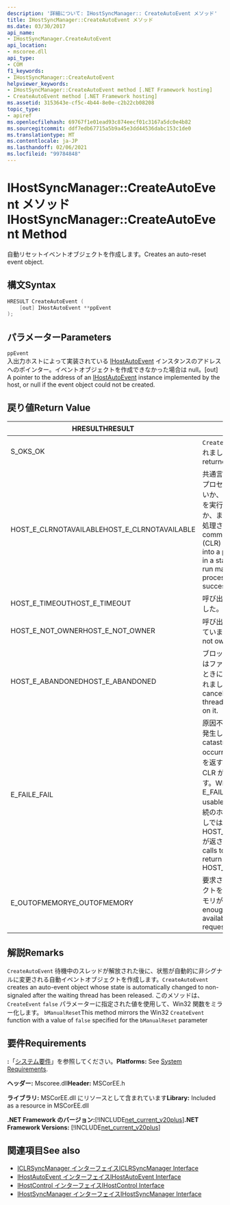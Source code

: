 ```yaml
---
description: '詳細について: IHostSyncManager:: CreateAutoEvent メソッド'
title: IHostSyncManager::CreateAutoEvent メソッド
ms.date: 03/30/2017
api_name:
- IHostSyncManager.CreateAutoEvent
api_location:
- mscoree.dll
api_type:
- COM
f1_keywords:
- IHostSyncManager::CreateAutoEvent
helpviewer_keywords:
- IHostSyncManager::CreateAutoEvent method [.NET Framework hosting]
- CreateAutoEvent method [.NET Framework hosting]
ms.assetid: 3153643e-cf5c-4b44-8e0e-c2b22cb08208
topic_type:
- apiref
ms.openlocfilehash: 69767f1e01ead93c874eecf01c3167a5dc0e4b82
ms.sourcegitcommit: ddf7edb67715a5b9a45e3dd44536dabc153c1de0
ms.translationtype: MT
ms.contentlocale: ja-JP
ms.lasthandoff: 02/06/2021
ms.locfileid: "99784848"
---
```

# <a name="ihostsyncmanagercreateautoevent-method"></a><span data-ttu-id="c9360-103">IHostSyncManager::CreateAutoEvent メソッド</span><span class="sxs-lookup"><span data-stu-id="c9360-103">IHostSyncManager::CreateAutoEvent Method</span></span>

<span data-ttu-id="c9360-104">自動リセットイベントオブジェクトを作成します。</span><span class="sxs-lookup"><span data-stu-id="c9360-104">Creates an auto-reset event object.</span></span>  
  
## <a name="syntax"></a><span data-ttu-id="c9360-105">構文</span><span class="sxs-lookup"><span data-stu-id="c9360-105">Syntax</span></span>  
  
```cpp  
HRESULT CreateAutoEvent (  
    [out] IHostAutoEvent **ppEvent  
);  
```  
  
## <a name="parameters"></a><span data-ttu-id="c9360-106">パラメーター</span><span class="sxs-lookup"><span data-stu-id="c9360-106">Parameters</span></span>  

 `ppEvent`  
 <span data-ttu-id="c9360-107">入出力ホストによって実装されている [IHostAutoEvent](ihostautoevent-interface.md) インスタンスのアドレスへのポインター。イベントオブジェクトを作成できなかった場合は null。</span><span class="sxs-lookup"><span data-stu-id="c9360-107">[out] A pointer to the address of an [IHostAutoEvent](ihostautoevent-interface.md) instance implemented by the host, or null if the event object could not be created.</span></span>  
  
## <a name="return-value"></a><span data-ttu-id="c9360-108">戻り値</span><span class="sxs-lookup"><span data-stu-id="c9360-108">Return Value</span></span>  
  
|<span data-ttu-id="c9360-109">HRESULT</span><span class="sxs-lookup"><span data-stu-id="c9360-109">HRESULT</span></span>|<span data-ttu-id="c9360-110">説明</span><span class="sxs-lookup"><span data-stu-id="c9360-110">Description</span></span>|  
|-------------|-----------------|  
|<span data-ttu-id="c9360-111">S_OK</span><span class="sxs-lookup"><span data-stu-id="c9360-111">S_OK</span></span>|<span data-ttu-id="c9360-112">`CreateAutoEvent` 正常に返されました。</span><span class="sxs-lookup"><span data-stu-id="c9360-112">`CreateAutoEvent` returned successfully.</span></span>|  
|<span data-ttu-id="c9360-113">HOST_E_CLRNOTAVAILABLE</span><span class="sxs-lookup"><span data-stu-id="c9360-113">HOST_E_CLRNOTAVAILABLE</span></span>|<span data-ttu-id="c9360-114">共通言語ランタイム (CLR) がプロセスに読み込まれていないか、CLR がマネージコードを実行できない状態であるか、または呼び出しが正常に処理されていません。</span><span class="sxs-lookup"><span data-stu-id="c9360-114">The common language runtime (CLR) has not been loaded into a process, or the CLR is in a state in which it cannot run managed code or process the call successfully.</span></span>|  
|<span data-ttu-id="c9360-115">HOST_E_TIMEOUT</span><span class="sxs-lookup"><span data-stu-id="c9360-115">HOST_E_TIMEOUT</span></span>|<span data-ttu-id="c9360-116">呼び出しがタイムアウトしました。</span><span class="sxs-lookup"><span data-stu-id="c9360-116">The call timed out.</span></span>|  
|<span data-ttu-id="c9360-117">HOST_E_NOT_OWNER</span><span class="sxs-lookup"><span data-stu-id="c9360-117">HOST_E_NOT_OWNER</span></span>|<span data-ttu-id="c9360-118">呼び出し元がロックを所有していません。</span><span class="sxs-lookup"><span data-stu-id="c9360-118">The caller does not own the lock.</span></span>|  
|<span data-ttu-id="c9360-119">HOST_E_ABANDONED</span><span class="sxs-lookup"><span data-stu-id="c9360-119">HOST_E_ABANDONED</span></span>|<span data-ttu-id="c9360-120">ブロックされたスレッドまたはファイバーが待機しているときに、イベントが取り消されました。</span><span class="sxs-lookup"><span data-stu-id="c9360-120">An event was canceled while a blocked thread or fiber was waiting on it.</span></span>|  
|<span data-ttu-id="c9360-121">E_FAIL</span><span class="sxs-lookup"><span data-stu-id="c9360-121">E_FAIL</span></span>|<span data-ttu-id="c9360-122">原因不明の致命的なエラーが発生しました。</span><span class="sxs-lookup"><span data-stu-id="c9360-122">An unknown catastrophic failure occurred.</span></span> <span data-ttu-id="c9360-123">メソッドが E_FAIL を返すと、そのプロセス内で CLR が使用できなくなります。</span><span class="sxs-lookup"><span data-stu-id="c9360-123">When a method returns E_FAIL, the CLR is no longer usable within the process.</span></span> <span data-ttu-id="c9360-124">後続のホストメソッドの呼び出しでは HOST_E_CLRNOTAVAILABLE が返されます。</span><span class="sxs-lookup"><span data-stu-id="c9360-124">Subsequent calls to hosting methods return HOST_E_CLRNOTAVAILABLE.</span></span>|  
|<span data-ttu-id="c9360-125">E_OUTOFMEMORY</span><span class="sxs-lookup"><span data-stu-id="c9360-125">E_OUTOFMEMORY</span></span>|<span data-ttu-id="c9360-126">要求されたイベントオブジェクトを作成するのに十分なメモリがありませんでした。</span><span class="sxs-lookup"><span data-stu-id="c9360-126">Not enough memory was available to create the requested event object.</span></span>|  
  
## <a name="remarks"></a><span data-ttu-id="c9360-127">解説</span><span class="sxs-lookup"><span data-stu-id="c9360-127">Remarks</span></span>  

 <span data-ttu-id="c9360-128">`CreateAutoEvent` 待機中のスレッドが解放された後に、状態が自動的に非シグナルに変更される自動イベントオブジェクトを作成します。</span><span class="sxs-lookup"><span data-stu-id="c9360-128">`CreateAutoEvent` creates an auto-event object whose state is automatically changed to non-signaled after the waiting thread has been released.</span></span> <span data-ttu-id="c9360-129">このメソッドは、 `CreateEvent` `false` パラメーターに指定された値を使用して、Win32 関数をミラー化します。 `bManualReset`</span><span class="sxs-lookup"><span data-stu-id="c9360-129">This method mirrors the Win32 `CreateEvent` function with a value of `false` specified for the `bManualReset` parameter</span></span>  
  
## <a name="requirements"></a><span data-ttu-id="c9360-130">要件</span><span class="sxs-lookup"><span data-stu-id="c9360-130">Requirements</span></span>  

 <span data-ttu-id="c9360-131">**:**「[システム要件](../../get-started/system-requirements.md)」を参照してください。</span><span class="sxs-lookup"><span data-stu-id="c9360-131">**Platforms:** See [System Requirements](../../get-started/system-requirements.md).</span></span>  
  
 <span data-ttu-id="c9360-132">**ヘッダー:** Mscoree.dll</span><span class="sxs-lookup"><span data-stu-id="c9360-132">**Header:** MSCorEE.h</span></span>  
  
 <span data-ttu-id="c9360-133">**ライブラリ:** MSCorEE.dll にリソースとして含まれています</span><span class="sxs-lookup"><span data-stu-id="c9360-133">**Library:** Included as a resource in MSCorEE.dll</span></span>  
  
 <span data-ttu-id="c9360-134">**.NET Framework のバージョン:**[!INCLUDE[net_current_v20plus](../../../../includes/net-current-v20plus-md.md)]</span><span class="sxs-lookup"><span data-stu-id="c9360-134">**.NET Framework Versions:** [!INCLUDE[net_current_v20plus](../../../../includes/net-current-v20plus-md.md)]</span></span>  
  
## <a name="see-also"></a><span data-ttu-id="c9360-135">関連項目</span><span class="sxs-lookup"><span data-stu-id="c9360-135">See also</span></span>

- [<span data-ttu-id="c9360-136">ICLRSyncManager インターフェイス</span><span class="sxs-lookup"><span data-stu-id="c9360-136">ICLRSyncManager Interface</span></span>](iclrsyncmanager-interface.md)
- [<span data-ttu-id="c9360-137">IHostAutoEvent インターフェイス</span><span class="sxs-lookup"><span data-stu-id="c9360-137">IHostAutoEvent Interface</span></span>](ihostautoevent-interface.md)
- [<span data-ttu-id="c9360-138">IHostControl インターフェイス</span><span class="sxs-lookup"><span data-stu-id="c9360-138">IHostControl Interface</span></span>](ihostcontrol-interface.md)
- [<span data-ttu-id="c9360-139">IHostSyncManager インターフェイス</span><span class="sxs-lookup"><span data-stu-id="c9360-139">IHostSyncManager Interface</span></span>](ihostsyncmanager-interface.md)
